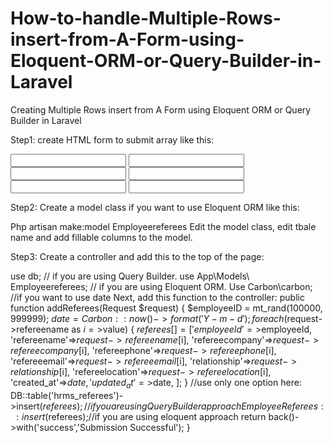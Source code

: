 # How-to-handle-Multiple-Rows-insert-from-A-Form-using-Eloquent-ORM-or-Query-Builder-in-Laravel
Creating Multiple Rows insert from A Form using Eloquent ORM or Query Builder in Laravel

Step1: create HTML form to submit array like this: 

<input type="text"   name="refereename[]"/>
<input type="text"   name="refereelocation[]"/> 
<input type="text" name="refereecompany[]"/>
<input type="text" name="refereephone[]"/>
<input type="text" name="refereeemail[]"/>  
<input type="text" name="relationship[]"/>  

Step2: Create a model class if you want to use Eloquent ORM like this:

Php artisan make:model Employeereferees
Edit the model class, edit tbale name and add fillable columns to the model.

Step3: Create a controller and add this to the top of the page:

use db; // if you are using Query Builder.
use App\Models\ Employeereferees; // if you are using Eloquent ORM.
Use Carbon\carbon; //if you want to use date 
Next, add this function to the controller:
public function addReferees(Request $request)
{
       $employeeID =  mt_rand(100000, 999999);
        $date  = Carbon::now()->format('Y-m-d');
foreach($request->refereename as $i =>$value)
     	 {
        $referees[]=[
            'employeeId'=>$employeeId,
            'refereename'=>$request->refereename[$i],
            'refereecompany'=>$request->refereecompany[$i],
            'refereephone'=>$request->refereephone[$i],
            'refereeemail'=>$request->refereeemail[$i],
            'relationship'=>$request->relationship[$i],
            'refereelocation'=>$request->refereelocation[$i],
            'created_at'=>$date,
            'updated_at'=>$date,
            ];
      }
//use only one option here:
      DB::table('hrms_referees')->insert($referees); // if you are using Query Builder approach 
      EmployeeReferees::insert($referees);//if you are using eloquent approach
       return back()->with('success','Submission Successful');
}

